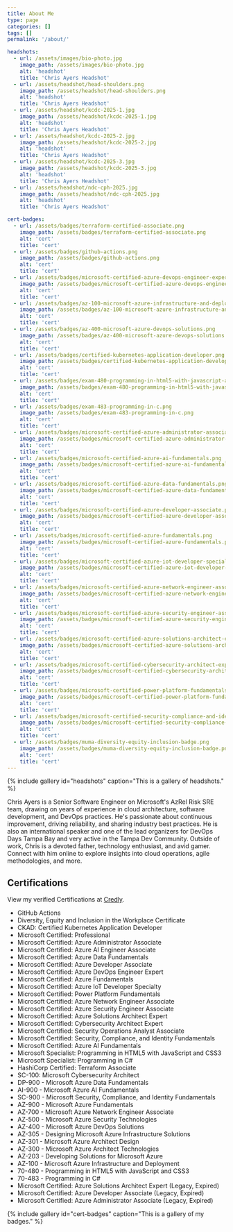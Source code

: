 ```yaml
---
title: About Me
type: page
categories: []
tags: []
permalink: '/about/'

headshots:
  - url: /assets/images/bio-photo.jpg
    image_path: /assets/images/bio-photo.jpg
    alt: 'headshot'
    title: 'Chris Ayers Headshot'
  - url: /assets/headshot/head-shoulders.png
    image_path: /assets/headshot/head-shoulders.png
    alt: 'headshot'
    title: 'Chris Ayers Headshot'
  - url: /assets/headshot/kcdc-2025-1.jpg
    image_path: /assets/headshot/kcdc-2025-1.jpg
    alt: 'headshot'
    title: 'Chris Ayers Headshot'
  - url: /assets/headshot/kcdc-2025-2.jpg
    image_path: /assets/headshot/kcdc-2025-2.jpg
    alt: 'headshot'
    title: 'Chris Ayers Headshot'
  - url: /assets/headshot/kcdc-2025-3.jpg
    image_path: /assets/headshot/kcdc-2025-3.jpg
    alt: 'headshot'
    title: 'Chris Ayers Headshot'
  - url: /assets/headshot/ndc-cph-2025.jpg
    image_path: /assets/headshot/ndc-cph-2025.jpg
    alt: 'headshot'
    title: 'Chris Ayers Headshot'

cert-badges:
  - url: /assets/badges/terraform-certified-associate.png
    image_path: /assets/badges/terraform-certified-associate.png
    alt: 'cert'
    title: 'cert'
  - url: /assets/badges/github-actions.png
    image_path: /assets/badges/github-actions.png
    alt: 'cert'
    title: 'cert'
  - url: /assets/badges/microsoft-certified-azure-devops-engineer-expert.png
    image_path: /assets/badges/microsoft-certified-azure-devops-engineer-expert.png
    alt: 'cert'
    title: 'cert'
  - url: /assets/badges/az-100-microsoft-azure-infrastructure-and-deployment.png
    image_path: /assets/badges/az-100-microsoft-azure-infrastructure-and-deployment.png
    alt: 'cert'
    title: 'cert'
  - url: /assets/badges/az-400-microsoft-azure-devops-solutions.png
    image_path: /assets/badges/az-400-microsoft-azure-devops-solutions.png
    alt: 'cert'
    title: 'cert'
  - url: /assets/badges/certified-kubernetes-application-developer.png
    image_path: /assets/badges/certified-kubernetes-application-developer.png
    alt: 'cert'
    title: 'cert'
  - url: /assets/badges/exam-480-programming-in-html5-with-javascript-and-css3.png
    image_path: /assets/badges/exam-480-programming-in-html5-with-javascript-and-css3.png
    alt: 'cert'
    title: 'cert'
  - url: /assets/badges/exam-483-programming-in-c.png
    image_path: /assets/badges/exam-483-programming-in-c.png
    alt: 'cert'
    title: 'cert'
  - url: /assets/badges/microsoft-certified-azure-administrator-associate.png
    image_path: /assets/badges/microsoft-certified-azure-administrator-associate.png
    alt: 'cert'
    title: 'cert'
  - url: /assets/badges/microsoft-certified-azure-ai-fundamentals.png
    image_path: /assets/badges/microsoft-certified-azure-ai-fundamentals.png
    alt: 'cert'
    title: 'cert'
  - url: /assets/badges/microsoft-certified-azure-data-fundamentals.png
    image_path: /assets/badges/microsoft-certified-azure-data-fundamentals.png
    alt: 'cert'
    title: 'cert'
  - url: /assets/badges/microsoft-certified-azure-developer-associate.png
    image_path: /assets/badges/microsoft-certified-azure-developer-associate.png
    alt: 'cert'
    title: 'cert'
  - url: /assets/badges/microsoft-certified-azure-fundamentals.png
    image_path: /assets/badges/microsoft-certified-azure-fundamentals.png
    alt: 'cert'
    title: 'cert'
  - url: /assets/badges/microsoft-certified-azure-iot-developer-specialty.png
    image_path: /assets/badges/microsoft-certified-azure-iot-developer-specialty.png
    alt: 'cert'
    title: 'cert'
  - url: /assets/badges/microsoft-certified-azure-network-engineer-associate.png
    image_path: /assets/badges/microsoft-certified-azure-network-engineer-associate.png
    alt: 'cert'
    title: 'cert'
  - url: /assets/badges/microsoft-certified-azure-security-engineer-associate.png
    image_path: /assets/badges/microsoft-certified-azure-security-engineer-associate.png
    alt: 'cert'
    title: 'cert'
  - url: /assets/badges/microsoft-certified-azure-solutions-architect-expert.png
    image_path: /assets/badges/microsoft-certified-azure-solutions-architect-expert.png
    alt: 'cert'
    title: 'cert'
  - url: /assets/badges/microsoft-certified-cybersecurity-architect-expert.png
    image_path: /assets/badges/microsoft-certified-cybersecurity-architect-expert.png
    alt: 'cert'
    title: 'cert'
  - url: /assets/badges/microsoft-certified-power-platform-fundamentals.png
    image_path: /assets/badges/microsoft-certified-power-platform-fundamentals.png
    alt: 'cert'
    title: 'cert'
  - url: /assets/badges/microsoft-certified-security-compliance-and-identity-fundamentals.png
    image_path: /assets/badges/microsoft-certified-security-compliance-and-identity-fundamentals.png
    alt: 'cert'
    title: 'cert'
  - url: /assets/badges/muma-diversity-equity-inclusion-badge.png
    image_path: /assets/badges/muma-diversity-equity-inclusion-badge.png
    alt: 'cert'
    title: 'cert'
---
```


{% include gallery id="headshots" caption="This is a gallery of headshots." %}

Chris Ayers is a Senior Software Engineer on Microsoft's AzRel Risk SRE team, drawing on years of experience in cloud architecture, software development, and DevOps practices. He's passionate about continuous improvement, driving reliability, and sharing industry best practices. He is also an international speaker and one of the lead organizers for DevOps Days Tampa Bay and very active in the Tampa Dev Community. Outside of work, Chris is a devoted father, technology enthusiast, and avid gamer. Connect with him online to explore insights into cloud operations, agile methodologies, and more.

## Certifications

View my verified Certifications at [Credly](https://www.credly.com/users/chris-ayers).

- GitHub Actions
- Diversity, Equity and Inclusion in the Workplace Certificate
- CKAD: Certified Kubernetes Application Developer
- Microsoft Certified: Professional
- Microsoft Certified: Azure Administrator Associate
- Microsoft Certified: Azure AI Engineer Associate
- Microsoft Certified: Azure Data Fundamentals
- Microsoft Certified: Azure Developer Associate
- Microsoft Certified: Azure DevOps Engineer Expert
- Microsoft Certified: Azure Fundamentals
- Microsoft Certified: Azure IoT Developer Specialty
- Microsoft Certified: Power Platform Fundamentals
- Microsoft Certified: Azure Network Engineer Associate
- Microsoft Certified: Azure Security Engineer Associate
- Microsoft Certified: Azure Solutions Architect Expert
- Microsoft Certified: Cybersecurity Architect Expert
- Microsoft Certified: Security Operations Analyst Associate
- Microsoft Certified: Security, Compliance, and Identity Fundamentals
- Microsoft Certified: Azure AI Fundamentals
- Microsoft Specialist: Programming in HTML5 with JavaScript and CSS3
- Microsoft Specialist: Programming in C#
- HashiCorp Certified: Terraform Associate
- SC-100: Microsoft Cybersecurity Architect
- DP-900 - Microsoft Azure Data Fundamentals
- AI-900 - Microsoft Azure AI Fundamentals
- SC-900 - Microsoft Security, Compliance, and Identity Fundamentals
- AZ-900 - Microsoft Azure Fundamentals
- AZ-700 - Microsoft Azure Network Engineer Associate
- AZ-500 - Microsoft Azure Security Technologies
- AZ-400 - Microsoft Azure DevOps Solutions
- AZ-305 - Designing Microsoft Azure Infrastructure Solutions
- AZ-301 - Microsoft Azure Architect Design
- AZ-300 - Microsoft Azure Architect Technologies
- AZ-203 - Developing Solutions for Microsoft Azure
- AZ-100 - Microsoft Azure Infrastructure and Deployment
- 70-480 - Programming in HTML5 with JavaScript and CSS3
- 70-483 - Programming in C#
- Microsoft Certified: Azure Solutions Architect Expert (Legacy, Expired)
- Microsoft Certified: Azure Developer Associate (Legacy, Expired)
- Microsoft Certified: Azure Administrator Associate (Legacy, Expired)

{% include gallery id="cert-badges" caption="This is a gallery of my badges." %}
